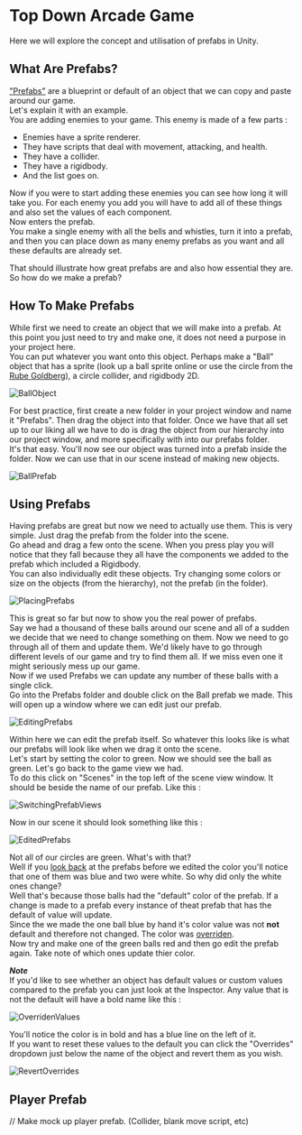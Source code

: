 # Top Down Arcade Game

Here we will explore the concept and utilisation of prefabs in Unity.

## What Are Prefabs?

["Prefabs"](https://docs.unity3d.com/Manual/Prefabs.html) are a blueprint or default of an object that we can copy and paste around our game.\
Let's explain it with an example.\
You are adding enemies to your game. This enemy is made of a few parts :

* Enemies have a sprite renderer.
* They have scripts that deal with movement, attacking, and health.
* They have a collider.
* They have a rigidbody.
* And the list goes on.

Now if you were to start adding these enemies you can see how long it will take you. For each enemy you add you will have to add all of these things and also set the values of each component.\
Now enters the prefab.\
You make a single enemy with all the bells and whistles, turn it into a prefab, and then you can place down as many enemy prefabs as you want and all these defaults are already set.

That should illustrate how great prefabs are and also how essential they are.\
So how do we make a prefab?

## How To Make Prefabs

While first we need to create an object that we will make into a prefab. At this point you just need to try and make one, it does not need a purpose in your project here.\
You can put whatever you want onto this object. Perhaps make a "Ball" object that has a sprite (look up a ball sprite online or use the circle from the [Rube Goldberg](../1%20Rube%20GoldBerg%20Machine/Assets/WhiteCircle.png)), a circle collider, and rigidbody 2D.

![BallObject](Images/BallObject.JPG)

For best practice, first create a new folder in your project window and name it "Prefabs". Then drag the object into that folder.
Once we have that all set up to our liking all we have to do is drag the object from our hierarchy into our project window, and more specifically with into our prefabs folder.\
It's that easy. You'll now see our object was turned into a prefab inside the folder. Now we can use that in our scene instead of making new objects.

![BallPrefab](Images/BallPrefab.JPG)

## Using Prefabs

Having prefabs are great but now we need to actually use them. This is very simple. Just drag the prefab from the folder into the scene.\
Go ahead and drag a few onto the scene. When you press play you will notice that they fall because they all have the components we added to the prefab which included a Rigidbody.\
You can also individually edit these objects. Try changing some colors or size on the objects (from the hierarchy), not the prefab (in the folder).

![PlacingPrefabs](Images/PlacingPrefabs.JPG)

This is great so far but now to show you the real power of prefabs.\
Say we had a thousand of these balls around our scene and all of a sudden we decide that we need to change something on them. Now we need to go through all of them and update them. We'd likely have to go through different levels of our game and try to find them all. If we miss even one it might seriously mess up our game.\
Now if we used Prefabs we can update any number of these balls with a single click.\
Go into the Prefabs folder and double click on the Ball prefab we made. This will open up a window where we can edit just our prefab.

![EditingPrefabs](Images/EditingPrefabs.JPG)

Within here we can edit the prefab itself. So whatever this looks like is what our prefabs will look like when we drag it onto the scene.\
Let's start by setting the color to green. Now we should see the ball as green. Let's go back to the game view we had.\
To do this click on "Scenes" in the top left of the scene view window. It should be beside the name of our prefab. Like this :

![SwitchingPrefabViews](Images/SwitchingPrefabViews.JPG)

Now in our scene it should look something like this :

![EditedPrefabs](Images/EditedPrefabs.JPG)

Not all of our circles are green. What's with that?\
Well if you [look back](#using-prefabs) at the prefabs before we edited the color you'll notice that one of them was blue and two were white. So why did only the white ones change?\
Well that's because those balls had the "default" color of the prefab. If a change is made to a prefab every instance of theat prefab that has the default of value will update.\
Since the we made the one ball blue by hand it's color value was not **not** default and therefore not changed. The color was [overriden](https://docs.unity3d.com/Manual/PrefabInstanceOverrides.html).\
Now try and make one of the green balls red and then go edit the prefab again. Take note of which ones update thier color.

***Note***\
If you'd like to see whether an object has default values or custom values compared to the prefab you can just look at the Inspector. Any value that is not the default will have a bold name like this :

![OverridenValues](Images/OverridenValues.JPG)

You'll notice the color is in bold and has a blue line on the left of it.\
If you want to reset these values to the default you can click the "Overrides" dropdown just below the name of the object and revert them as you wish.

![RevertOverrides](Images/RevertOverrides.JPG)

## Player Prefab

// Make mock up player prefab. (Collider, blank move script, etc)
